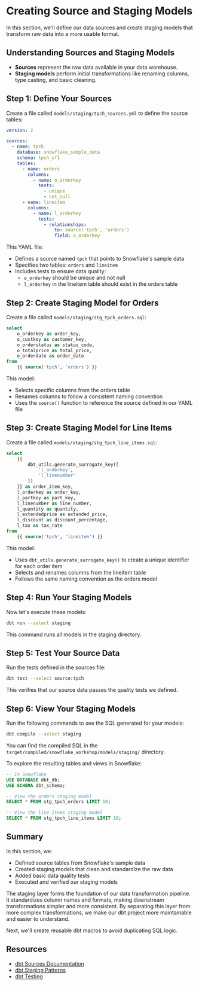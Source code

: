 # Creating Source and Staging Models

In this section, we'll define our data sources and create staging models that transform raw data into a more usable format.

## Understanding Sources and Staging Models

- **Sources** represent the raw data available in your data warehouse.
- **Staging models** perform initial transformations like renaming columns, type casting, and basic cleaning.

## Step 1: Define Your Sources

Create a file called `models/staging/tpch_sources.yml` to define the source tables:

```yaml
version: 2

sources:
  - name: tpch
    database: snowflake_sample_data
    schema: tpch_sf1
    tables:
      - name: orders
        columns:
          - name: o_orderkey
            tests:
              - unique
              - not_null
      - name: lineitem
        columns:
          - name: l_orderkey
            tests:
              - relationships:
                  to: source('tpch', 'orders')
                  field: o_orderkey
```

This YAML file:
- Defines a source named `tpch` that points to Snowflake's sample data
- Specifies two tables: `orders` and `lineitem`
- Includes tests to ensure data quality:
  - `o_orderkey` should be unique and not null
  - `l_orderkey` in the lineitem table should exist in the orders table

## Step 2: Create Staging Model for Orders

Create a file called `models/staging/stg_tpch_orders.sql`:

```sql
select
    o_orderkey as order_key,
    o_custkey as customer_key,
    o_orderstatus as status_code,
    o_totalprice as total_price,
    o_orderdate as order_date
from
    {{ source('tpch', 'orders') }}
```

This model:
- Selects specific columns from the orders table
- Renames columns to follow a consistent naming convention
- Uses the `source()` function to reference the source defined in our YAML file

## Step 3: Create Staging Model for Line Items

Create a file called `models/staging/stg_tpch_line_items.sql`:

```sql
select
    {{
        dbt_utils.generate_surrogate_key([
            'l_orderkey',
            'l_linenumber'
        ])
    }} as order_item_key,
    l_orderkey as order_key,
    l_partkey as part_key,
    l_linenumber as line_number,
    l_quantity as quantity,
    l_extendedprice as extended_price,
    l_discount as discount_percentage,
    l_tax as tax_rate
from
    {{ source('tpch', 'lineitem') }}
```

This model:
- Uses `dbt_utils.generate_surrogate_key()` to create a unique identifier for each order item
- Selects and renames columns from the lineitem table
- Follows the same naming convention as the orders model

## Step 4: Run Your Staging Models

Now let's execute these models:

```bash
dbt run --select staging
```

This command runs all models in the staging directory.

## Step 5: Test Your Source Data

Run the tests defined in the sources file:

```bash
dbt test --select source:tpch
```

This verifies that our source data passes the quality tests we defined.

## Step 6: View Your Staging Models

Run the following commands to see the SQL generated for your models:

```bash
dbt compile --select staging
```

You can find the compiled SQL in the `target/compiled/snowflake_workshop/models/staging/` directory.

To explore the resulting tables and views in Snowflake:

```sql
-- In Snowflake
USE DATABASE dbt_db;
USE SCHEMA dbt_schema;

-- View the orders staging model
SELECT * FROM stg_tpch_orders LIMIT 10;

-- View the line items staging model
SELECT * FROM stg_tpch_line_items LIMIT 10;
```

## Summary

In this section, we:
- Defined source tables from Snowflake's sample data
- Created staging models that clean and standardize the raw data
- Added basic data quality tests
- Executed and verified our staging models

The staging layer forms the foundation of our data transformation pipeline. It standardizes column names and formats, making downstream transformations simpler and more consistent. By separating this layer from more complex transformations, we make our dbt project more maintainable and easier to understand.

Next, we'll create reusable dbt macros to avoid duplicating SQL logic.

## Resources

- [dbt Sources Documentation](https://docs.getdbt.com/docs/building-a-dbt-project/using-sources)
- [dbt Staging Patterns](https://docs.getdbt.com/best-practices/how-we-structure/1-staging)
- [dbt Testing](https://docs.getdbt.com/docs/building-a-dbt-project/tests)

